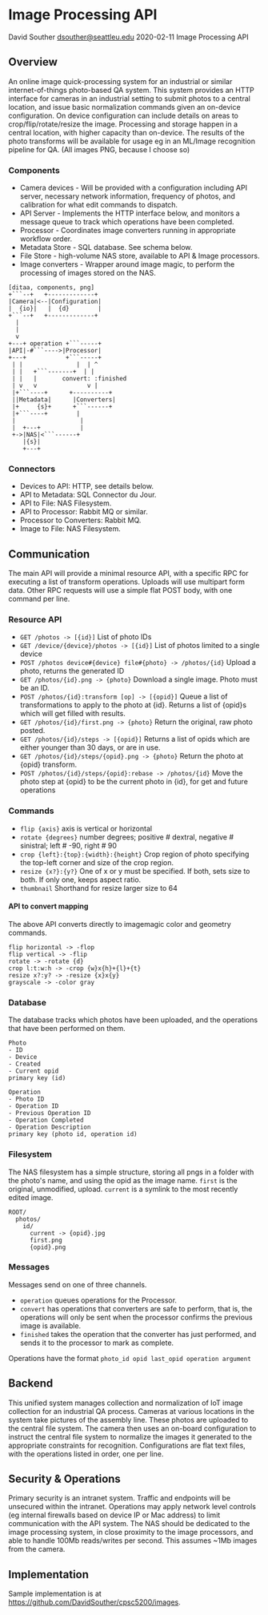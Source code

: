 # Image Processing API

David Souther <dsouther@seattleu.edu>
2020-02-11 Image Processing API

## Overview

An online image quick-processing system for an industrial or similar internet-of-things photo-based QA system.
This system provides an HTTP interface for cameras in an industrial setting to submit photos to a central location, and issue basic normalization commands given an on-device configuration.
On device configuration can include details on areas to crop/flip/rotate/resize the image.
Processing and storage happen in a central location, with higher capacity than on-device.
The results of the photo transforms will be available for usage eg in an ML/Image recognition pipeline for QA.
(All images PNG, because I choose so)

### Components

* Camera devices - Will be provided with a configuration including API server, necessary network information, frequency of photos, and calibration for what edit commands to dispatch.
* API Server - Implements the HTTP interface below, and monitors a message queue to track which operations have been completed.
* Processor - Coordinates image converters running in appropriate workflow order.
* Metadata Store - SQL database. See schema below.
* File Store - high-volume NAS store, available to API & Image processors.
* Image converters - Wrapper around image magic, to perform the processing of images stored on the NAS.

```
[ditaa, components, png]
+```--+   +-------------+
|Camera|<--|Configuration|
|  {io}|   |  {d}        |
+```--+   +-------------+
  |
  |
  v
+---+ operation +```-----+
|API|-#```---->|Processor|
+---+           +```-----+
 | |               |  | ^
 | |   +```-------+  | |
 | |   |       convert: :finished
 | v   v              v |
 |+```----+      +----------+
 ||Metadata|      |Converters|
 |+     {s}+      +```------+
 |+```----+        |
 |                  |
 |  +---+           |
 +->|NAS|<```------+
    |{s}|
    +---+
```

### Connectors

* Devices to API: HTTP, see details below.
* API to Metadata: SQL Connector du Jour.
* API to File: NAS Filesystem.
* API to Processor: Rabbit MQ or similar.
* Processor to Converters: Rabbit MQ.
* Image to File: NAS Filesystem.

## Communication

The main API will provide a minimal resource API, with a specific RPC for executing a list of transform operations.
Uploads will use multipart form data.
Other RPC requests will use a simple flat POST body, with one command per line.


### Resource API

* `GET /photos -> [{id}]` List of photo IDs 
* `GET /device/{device}/photos -> [{id}]` List of photos limited to a single device
* `POST /photos device#{device} file#{photo} -> /photos/{id}` Upload a photo, returns the generated ID
* `GET /photos/{id}.png -> {photo}` Download a single image. Photo must be an ID.
* `POST /photos/{id}:transform [op] -> [{opid}]` Queue a list of transformations to apply to the photo at {id}. Returns a list of {opid}s which will get filled with results.
* `GET /photos/{id}/first.png -> {photo}` Return the original, raw photo posted.
* `GET /photos/{id}/steps -> [{opid}]` Returns a list of opids which are either younger than 30 days, or are in use.
* `GET /photos/{id}/steps/{opid}.png -> {photo}` Return the photo at {opid} transform.
* `POST /photos/{id}/steps/{opid}:rebase -> /photos/{id}` Move the photo step at {opid} to be the current photo in {id}, for get and future operations

### Commands

* `flip {axis}` axis is vertical or horizontal
* `rotate {degrees}` number degrees; positive # dextral, negative # sinistral; left # -90, right # 90
* `crop {left}:{top}:{width}:{height}` Crop region of photo specifying the top-left corner and size of the crop region.
* `resize {x?}:{y?}` One of x or y must be specified. If both, sets size to both. If only one, keeps aspect ratio.
* `thumbnail` Shorthand for resize larger size to 64

#### API to convert mapping

The above API converts directly to imagemagic color and geometry commands.

```
flip horizontal -> -flop
flip vertical -> -flip
rotate -> -rotate {d}
crop l:t:w:h -> -crop {w}x{h}+{l}+{t}
resize x?:y? -> -resize {x}x{y}
grayscale -> -color gray
```

### Database

The database tracks which photos have been uploaded, and the operations that have been performed on them.

```
Photo
- ID
- Device
- Created
- Current opid
primary key (id)

Operation
- Photo ID
- Operation ID
- Previous Operation ID
- Operation Completed
- Operation Description
primary key (photo id, operation id)
```

### Filesystem

The NAS filesystem has a simple structure, storing all pngs in a folder with the photo's name, and using the opid as the image name. `first` is the original, unmodified, upload. `current` is a symlink to the most recently edited image.

```
ROOT/
  photos/
    id/
      current -> {opid}.jpg
      first.png
      {opid}.png
```

### Messages

Messages send on one of three channels.

* `operation` queues operations for the Processor.
* `convert` has operations that converters are safe to perform, that is, the operations will only be sent when the processor confirms the previous image is available.
* `finished` takes the operation that the converter has just performed, and sends it to the processor to mark as complete.

Operations have the format `photo_id opid last_opid operation argument`

## Backend

This unified system manages collection and normalization of IoT image collection for an industrial QA process.
Cameras at various locations in the system take pictures of the assembly line.
These photos are uploaded to the central file system.
The camera then uses an on-board configuration to instruct the central file system to normalize the images it generated to the appropriate constraints for recognition.
Configurations are flat text files, with the operations listed in order, one per line.

## Security & Operations

Primary security is an intranet system.
Traffic and endpoints will be unsecured within the intranet.
Operations may apply network level controls (eg internal firewalls based on device IP or Mac address) to limit communication with the API system.
The NAS should be dedicated to the image processing system, in close proximity to the image processors, and able to handle 100Mb reads/writes per second.
This assumes \~1Mb images from the camera.

## Implementation

Sample implementation is at https://github.com/DavidSouther/cpsc5200/images.
